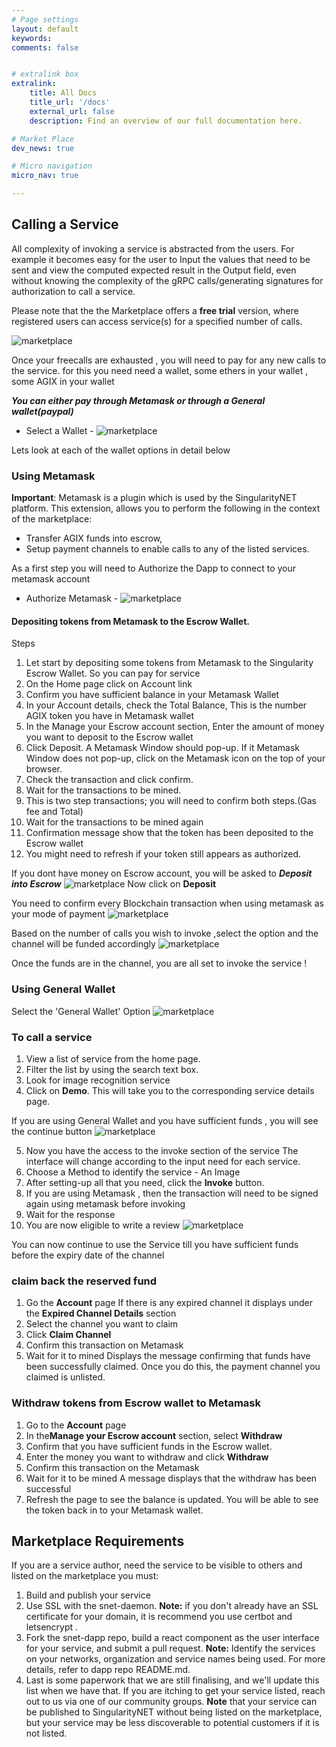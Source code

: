```yaml
---
# Page settings
layout: default
keywords:
comments: false


# extralink box
extralink:
    title: All Docs
    title_url: '/docs'
    external_url: false
    description: Find an overview of our full documentation here.

# Market Place
dev_news: true

# Micro navigation
micro_nav: true

---
```


## Calling a Service



All complexity of invoking a service is abstracted from the users.
For example it becomes easy for the user to Input the values that need to be sent and view the computed expected result in the Output field, even without knowing the complexity of the gRPC calls/generating signatures for authorization to call a  service.  


Please note that the the Marketplace offers a **free trial** version, where registered users can access service(s) for a specified number of calls. 

![marketplace](/assets/img/dapp/free_call_feature.png)


Once your freecalls are exhausted , you will need to pay for any new calls to the service. for this you need need a wallet, some ethers in your wallet , some AGIX in your wallet 


***You can either pay through Metamask or through a General wallet(paypal)***

- Select a Wallet -
![marketplace](/assets/img/dapp/select_awallet.png)


Lets look at each of the wallet options in detail below

### Using Metamask
**Important**: Metamask is a plugin which is used by the SingularityNET platform. This extension, allows you to perform the following in the context of the marketplace:

- Transfer AGIX funds into escrow, 
- Setup payment channels to enable calls to any of the listed services.

As a first step you will need to Authorize the Dapp to connect to your metamask account
- Authorize Metamask -
![marketplace](/assets/img/dapp/authorize_metamask.png)


#### Depositing tokens from Metamask to the Escrow Wallet.

Steps
1.	Let start by depositing some tokens from Metamask to the Singularity Escrow Wallet. So you can pay for service
2.	On the Home page click on Account link
3.	Confirm you have sufficient balance in your Metamask Wallet
4.	In your Account details, check the Total Balance, This is the number AGIX token you have in Metamask wallet
5.	In the Manage your Escrow account section, Enter the amount of money you want to deposit to the Escrow wallet
6.	Click Deposit. A Metamask Window should pop-up. If it Metamask Window does not pop-up, click on the Metamask icon on the top of your browser.
7.	Check the transaction and click confirm.
8.	Wait for the transactions to be mined.
9.	This is two step transactions; you will need to confirm both steps.(Gas fee and Total)
10.	Wait for the transactions to be mined again
11.	Confirmation message show that the token has been deposited to the Escrow wallet 
12.	You might need to refresh if your token still appears as authorized.

If you dont have money on Escrow account, you will be asked to ***Deposit into Escrow***
![marketplace](/assets/img/dapp/depositinEscrow.png)
Now click on **Deposit**

You need to confirm every Blockchain transaction when using metamask as your mode of payment
![marketplace](/assets/img/dapp/confirmationfrommetamask.png)

Based on the number of calls you wish to invoke ,select the option and the channel will be 
funded accordingly
![marketplace](/assets/img/dapp/metamaskmultiplecalls.png)

Once the funds are in the channel, you are all set to invoke the service !


### Using General Wallet 

Select the 'General Wallet' Option
![marketplace](/assets/img/dapp/marketplaceimage.gif)


### To call a service 

1.	View a list of service from the home page.
2.	Filter the list by using the search text box.
3.	Look for  image recognition service
4.	Click on **Demo**. 
    This will take you to the corresponding service details page.



If you are using General Wallet and you have sufficient funds , you will see the continue button 
![marketplace](/assets/img/dapp/generalwalletUse.png)

5.	Now you have the access to the invoke section of the service 
    The interface will change according to the input need for each service.
6.	Choose a Method to identify the service -  An Image
7.	After setting-up all that you need,  click the **Invoke** button.
8.	If you are using Metamask , then the transaction will need to be signed again using metamask before invoking 
9.	Wait for the response
10.	You are now eligible to write a review
![marketplace](/assets/img/dapp/reviewscree.png)

You can now continue to use the Service till you have sufficient funds before the expiry date of the channel

### claim back the reserved fund
1.	Go the **Account** page
    If there is any expired channel it displays under the **Expired Channel Details** section
3.	Select the channel you want to claim
4.	Click **Claim Channel**
5.	Confirm this transaction on Metamask
6.	Wait for it to mined
    Displays the message confirming that funds have been successfully claimed.  Once you do this, the payment channel you claimed is unlisted.

### Withdraw tokens from Escrow wallet to Metamask
1.	Go to the **Account** page
2.	In the**Manage your Escrow account** section, select  **Withdraw**
3.	Confirm that you have sufficient funds in the Escrow wallet.
4.	Enter the money you want to withdraw and click **Withdraw**
5.	Confirm this transaction on the Metamask
6.	Wait for it to be mined
    A message displays that the withdraw has been successful
8.	Refresh the page to see the balance is updated.
    You will be able to see the token back in to your Metamask wallet. 


## Marketplace Requirements

If you are a service author, need the service to be visible to others and listed on the marketplace you must:
1.	Build and publish your service 
2.	Use SSL with the snet-daemon. 
    **Note:** if you don't already have an SSL certificate for your domain, it is recommend you use certbot and letsencrypt .
3.	Fork the snet-dapp repo, build a react component as the user interface for your service, and submit a pull request. 
    **Note:** Identify the services on your networks, organization and service names being used. For more details, refer to dapp repo README.md.
4.	Last is some paperwork that we are still finalising, and we'll update this list when we have that. If you are itching to get your service listed, reach out to us via one of our community groups.
    **Note** that your service can be published to SingularityNET without being listed on the marketplace, but your service may be less discoverable to potential customers if it is not listed. 
